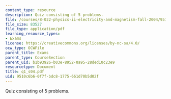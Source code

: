 ```yaml
---
content_type: resource
description: Quiz consisting of 5 problems.
file: /courses/8-022-physics-ii-electricity-and-magnetism-fall-2004/9510c6b60f7fbdc81775661d70b5d02f_q1_s04.pdf
file_size: 83527
file_type: application/pdf
learning_resource_types:
- Exams
license: https://creativecommons.org/licenses/by-nc-sa/4.0/
ocw_type: OCWFile
parent_title: Exams
parent_type: CourseSection
parent_uid: b1b93926-b03e-8952-0a95-28ded10c23e9
resourcetype: Document
title: q1_s04.pdf
uid: 9510c6b6-0f7f-bdc8-1775-661d70b5d02f
---
```

Quiz consisting of 5 problems.